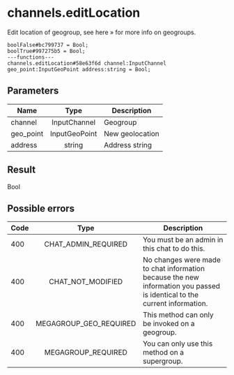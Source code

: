 # channels.editLocation
Edit location of geogroup, see here » for more info on geogroups.

```
boolFalse#bc799737 = Bool;
boolTrue#997275b5 = Bool;
---functions---
channels.editLocation#58e63f6d channel:InputChannel geo_point:InputGeoPoint address:string = Bool;
```

## Parameters
| Name | Type | Description |
| ---- | :----: | ----------- |
| channel | InputChannel | Geogroup |
| geo_point | InputGeoPoint | New geolocation |
| address | string | Address string |


## Result
Bool

## Possible errors
| Code | Type | Description |
| ---- | :----: | ----------- |
| 400 | CHAT_ADMIN_REQUIRED | You must be an admin in this chat to do this. |
| 400 | CHAT_NOT_MODIFIED | No changes were made to chat information because the new information you passed is identical to the current information. |
| 400 | MEGAGROUP_GEO_REQUIRED | This method can only be invoked on a geogroup. |
| 400 | MEGAGROUP_REQUIRED | You can only use this method on a supergroup. |

